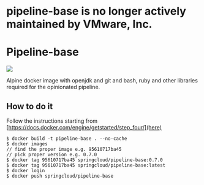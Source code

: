 # pipeline-base is no longer actively maintained by VMware, Inc.

# Pipeline-base

[![](https://images.microbadger.com/badges/image/springcloud/pipeline-base-git.svg)](https://microbadger.com/images/springcloud/pipeline-base "Get your own image badge on microbadger.com")

Alpine docker image with openjdk and git and bash, ruby and other libraries required
for the opinionated pipeline.

## How to do it

Follow the instructions starting from [https://docs.docker.com/engine/getstarted/step_four/](here)

```
$ docker build -t pipeline-base . --no-cache
$ docker images
// find the proper image e.g. 95610717ba45
// pick proper version e.g. 0.7.0
$ docker tag 95610717ba45 springcloud/pipeline-base:0.7.0
$ docker tag 95610717ba45 springcloud/pipeline-base:latest
$ docker login
$ docker push springcloud/pipeline-base
```

